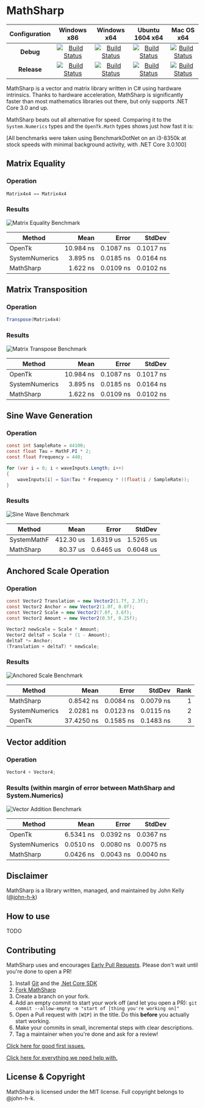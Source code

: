 # MathSharp

|Configuration|Windows x86|Windows x64|Ubuntu 1604 x64|Mac OS x64|
|:--:|:--:|:--:|:--:|:--:|
|**Debug**|[![Build Status](https://johnkellyoxford.visualstudio.com/MathSharp/_apis/build/status/scripts/john-h-k.MathSharp?branchName=master&jobName=windows_debug_x86)](https://johnkellyoxford.visualstudio.com/MathSharp/_build/latest?definitionId=3&branchName=master)|[![Build Status](https://johnkellyoxford.visualstudio.com/MathSharp/_apis/build/status/scripts/john-h-k.MathSharp?branchName=master&jobName=windows_debug_x64)](https://johnkellyoxford.visualstudio.com/MathSharp/_build/latest?definitionId=3&branchName=master)|[![Build Status](https://johnkellyoxford.visualstudio.com/MathSharp/_apis/build/status/scripts/john-h-k.MathSharp?branchName=master&jobName=ubuntu_1604_debug_x64)](https://johnkellyoxford.visualstudio.com/MathSharp/_build/latest?definitionId=3&branchName=master)|[![Build Status](https://johnkellyoxford.visualstudio.com/MathSharp/_apis/build/status/scripts/john-h-k.MathSharp?branchName=master&jobName=macOS_debug_x64)](https://johnkellyoxford.visualstudio.com/MathSharp/_build/latest?definitionId=3&branchName=master)|
|**Release**|[![Build Status](https://johnkellyoxford.visualstudio.com/MathSharp/_apis/build/status/scripts/john-h-k.MathSharp?branchName=master&jobName=windows_release_x86)](https://johnkellyoxford.visualstudio.com/MathSharp/_build/latest?definitionId=3&branchName=master)|[![Build Status](https://johnkellyoxford.visualstudio.com/MathSharp/_apis/build/status/scripts/john-h-k.MathSharp?branchName=master&jobName=windows_release_x64)](https://johnkellyoxford.visualstudio.com/MathSharp/_build/latest?definitionId=3&branchName=master)|[![Build Status](https://johnkellyoxford.visualstudio.com/MathSharp/_apis/build/status/scripts/john-h-k.MathSharp?branchName=master&jobName=ubuntu_1604_release_x64)](https://johnkellyoxford.visualstudio.com/MathSharp/_build/latest?definitionId=3&branchName=master)|[![Build Status](https://johnkellyoxford.visualstudio.com/MathSharp/_apis/build/status/scripts/john-h-k.MathSharp?branchName=master&jobName=macOS_release_x64)](https://johnkellyoxford.visualstudio.com/MathSharp/_build/latest?definitionId=3&branchName=master)|

MathSharp is a vector and matrix library written in C# using hardware intrinsics. Thanks to hardware acceleration, MathSharp is significantly faster than most mathematics libraries out there, but only supports .NET Core 3.0 and up.

MathSharp beats out all alternative for speed. Comparing it to the `System.Numerics` types and the `OpenTk.Math` types shows just how fast it is:

[All benchmarks were taken using BenchmarkDotNet on an i3-8350k at stock speeds with minimal background activity, with .NET Core 3.0.100]

## Matrix Equality

### Operation

```cs
Matrix4x4 == Matrix4x4
```

### Results

![Matrix Equality Benchmark](assets/Benchmarks/MatrixEqualityBenchmark-barplot.png)

|         Method |      Mean |     Error |    StdDev |
|--------------- |----------:|----------:|----------:|
|         OpenTk | 10.984 ns | 0.1087 ns | 0.1017 ns |
| SystemNumerics |  3.895 ns | 0.0185 ns | 0.0164 ns |
|      MathSharp |  1.622 ns | 0.0109 ns | 0.0102 ns |

## Matrix Transposition

### Operation

```cs
Transpose(Matrix4x4)
```

### Results

![Matrix Transpose Benchmark](assets/Benchmarks/MatrixTransposeBenchmark-barplot.png)

|         Method |      Mean |     Error |    StdDev |
|--------------- |----------:|----------:|----------:|
|         OpenTk | 10.984 ns | 0.1087 ns | 0.1017 ns |
| SystemNumerics |  3.895 ns | 0.0185 ns | 0.0164 ns |
|      MathSharp |  1.622 ns | 0.0109 ns | 0.0102 ns |

## Sine Wave Generation

### Operation

```cs
const int SampleRate = 44100;
const float Tau = MathF.PI * 2;
const float Frequency = 440;

for (var i = 0; i < waveInputs.Length; i++)
{
    waveInputs[i] = Sin(Tau * Frequency * ((float)i / SampleRate));
}
```

### Results

![Sine Wave Benchmark](assets/Benchmarks/SineWaveBenchmark-barplot.png)

|      Method |      Mean |     Error |    StdDev |
|------------ |----------:|----------:|----------:|
| SystemMathF | 412.30 us | 1.6319 us | 1.5265 us |
|   MathSharp |  80.37 us | 0.6465 us | 0.6048 us |

## Anchored Scale Operation

### Operation

```cs
const Vector2 Translation = new Vector2(1.7f, 2.3f);
const Vector2 Anchor = new Vector2(1.0f, 0.0f);
const Vector2 Scale = new Vector2(7.0f, 3.6f);
const Vector2 Amount = new Vector2(0.5f, 0.25f);

Vector2 newScale = Scale * Amount;
Vector2 deltaT = Scale * (1 - Amount);
deltaT *= Anchor;
(Translation + deltaT) * newScale;
```

### Results

![Anchored Scale Benchmark](assets/Benchmarks/AnchoredScaleBenchmark-barplot.png)

|         Method |       Mean |     Error |    StdDev | Rank |
|--------------- |-----------:|----------:|----------:|-----:|
|      MathSharp |  0.8542 ns | 0.0084 ns | 0.0079 ns |    1 |
| SystemNumerics |  2.0281 ns | 0.0123 ns | 0.0115 ns |    2 |
|         OpenTk | 37.4250 ns | 0.1585 ns | 0.1483 ns |    3 |

## Vector addition

### Operation

```cs
Vector4 + Vector4;
```

### Results (within margin of error between MathSharp and System.Numerics)

![Vector Addition Benchmark](assets/Benchmarks/VectorAdditionBenchmark-barplot.png)

|         Method |      Mean |     Error |    StdDev |
|--------------- |----------:|----------:|----------:|
|         OpenTk | 6.5341 ns | 0.0392 ns | 0.0367 ns |
| SystemNumerics | 0.0510 ns | 0.0080 ns | 0.0075 ns |
|      MathSharp | 0.0426 ns | 0.0043 ns | 0.0040 ns |

## Disclaimer

MathSharp is a library written, managed, and maintained by John Kelly ([@john-h-k](https://github.com/john-h-k))

## How to use

TODO

## Contributing

MathSharp uses and encourages [Early Pull Requests](https://medium.com/practical-blend/pull-request-first-f6bb667a9b6). Please don't wait until you're done to open a PR!

1. Install [Git](https://git-scm.com/downloads) and the [.Net Core SDK](https://www.microsoft.com/net/download)
1. [Fork MathSharp](https://github.com/opentk/MathSharp/fork)
1. Create a branch on your fork.
1. Add an empty commit to start your work off (and let you open a PR): `git commit --allow-empty -m "start of [thing you're working on]"`
1. Open a Pull request with `[WIP]` in the title. Do this **before** you actually start working.
1. Make your commits in small, incremental steps with clear descriptions.
1. Tag a maintainer when you're done and ask for a review!

[Click here for good first issues.](https://github.com/opentk/MathSharp/issues?q=is%3Aissue+is%3Aopen+label%3A%22good+first+issue%22)

[Click here for everything we need help with.](https://github.com/opentk/MathSharp/issues?q=is%3Aissue+is%3Aopen+label%3A%22help+wanted%22)

## License & Copyright
MathSharp is licensed under the MIT license. Full copyright belongs to @john-h-k.
